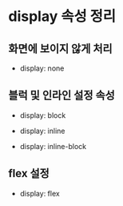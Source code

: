 # display 속성 정리

## 화면에 보이지 않게 처리
- display: none


## 블럭 및 인라인 설정 속성

- display: block

- display: inline

- display: inline-block


## flex 설정

- display: flex
